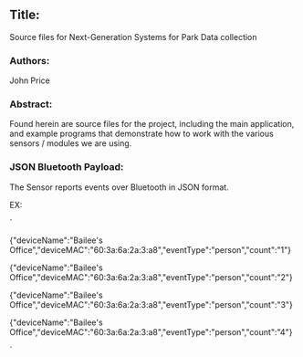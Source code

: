 ## Title: 
Source files for Next-Generation Systems for Park Data collection

### Authors: 
John Price

### Abstract: 

Found herein are source files for the project, including the main application, and example programs that demonstrate how to work with the various sensors / modules we are using. 

### JSON Bluetooth Payload:

The Sensor reports events over Bluetooth in JSON format.

EX: 

`

{"deviceName":"Bailee's Office","deviceMAC":"60:3a:6a:2a:3:a8","eventType":"person","count":"1"}

{"deviceName":"Bailee's Office","deviceMAC":"60:3a:6a:2a:3:a8","eventType":"person","count":"2"}

{"deviceName":"Bailee's Office","deviceMAC":"60:3a:6a:2a:3:a8","eventType":"person","count":"3"}

{"deviceName":"Bailee's Office","deviceMAC":"60:3a:6a:2a:3:a8","eventType":"person","count":"4"}

`